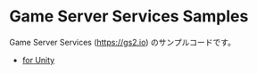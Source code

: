 # Game Server Services Samples

Game Server Services (https://gs2.io) のサンプルコードです。

- [for Unity](unity/)